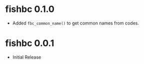# fishbc 0.1.0

- Added `fbc_common_name()` to get common names from codes.

# fishbc 0.0.1

- Initial Release
